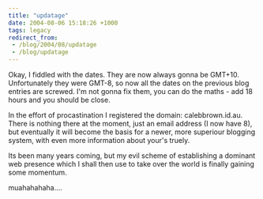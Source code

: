 ```yaml
---
title: "updatage"
date: 2004-08-06 15:18:26 +1000
tags: legacy
redirect_from:
 - /blog/2004/08/updatage
 - /blog/updatage
---
```


Okay, I fiddled with the dates. They are now always gonna be GMT+10. Unfortunately they were GMT-8, so now all the dates on the previous blog entries are screwed. I'm not gonna fix them, you can do the maths - add 18 hours and you should be close.



In the effort of procastination I registered the domain: calebbrown.id.au. There is nothing there at the moment, just an email address (I now have 8), but eventually it will become the basis for a newer, more superiour blogging system, with even more information about your's truely.



Its been many years coming, but my evil scheme of establishing a dominant web presence which I shall then use to take over the world is finally gaining some momentum.



muahahahaha....

